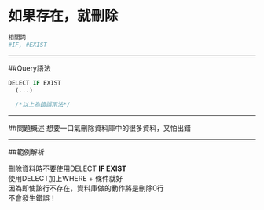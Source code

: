 # 如果存在，就刪除
```bash
相關詞
#IF, #EXIST
```
---
##Query語法

```sql
DELECT IF EXIST
  (...)
  
  /*以上為錯誤用法*/
```
---


##問題概述
想要一口氣刪除資料庫中的很多資料，又怕出錯

---


  

##範例解析

刪除資料時不要使用DELECT **IF EXIST**  
使用DELECT加上WHERE + 條件就好  
因為即使該行不存在，資料庫做的動作將是刪除0行  
不會發生錯誤！


